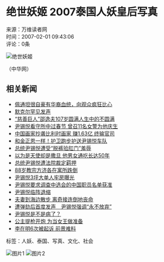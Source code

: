 # 绝世妖姬 2007泰国人妖皇后写真

来源：万维读者网  
时间：2007-02-01 09:43:06  
评论：0条  

![绝世妖姬](https://pub.creaders.net/images/ys.png)

（中华网）

## 相关新闻

- [佩通坦很自豪有华裔血统，向观众疯狂比心](https://news.creaders.net/world/2025/02/08/2830461.html)
- [默克尔罕见发声](https://news.creaders.net/world/2025/01/31/2827486.html)
- [“慈善巨人”邵逸夫107岁圆满人生中的不圆满](https://news.creaders.net/china/2025/01/31/2827424.html)
- [尹锡悦看守所中过春节 曾召11名女警为他庆生](https://news.creaders.net/world/2025/01/24/2824729.html)
- [中国画家抄袭比利时画家 赚1.63亿 终输官司](https://news.creaders.net/china/2025/01/23/2824392.html)
- [和金正恩一样！护卫跑步护送尹锡悦车队](https://news.creaders.net/world/2025/01/18/2822316.html)
- [总统尹锡悦遭受“脱裤验肛门”羞辱](https://news.creaders.net/world/2025/01/18/2822300.html)
- [以为是天使却是撒旦 他男女通吃长达50年](https://news.creaders.net/world/2025/01/18/2822212.html)
- [总统尹锡悦遭法院裁定羁押](https://news.creaders.net/world/2025/01/18/2822124.html)
- [88岁教宗方济各在寓所跌倒](https://news.creaders.net/world/2025/01/16/2821564.html)
- [尹锡悦3坪大单人牢房曝光](https://news.creaders.net/world/2025/01/16/2821550.html)
- [尹锡悦要求调查中选会的中国职员名单获准](https://news.creaders.net/world/2025/01/16/2821447.html)
- [尹锡悦临阵退缩](https://news.creaders.net/world/2025/01/11/2819558.html)
- [夫妻到海边散步 离奇接连倒地丧命](https://news.creaders.net/world/2024/12/20/2811189.html)
- [遭弹劾后首度发声　尹锡悦强调“永不放弃”](https://news.creaders.net/world/2024/12/14/2809091.html)
- [尹锡悦是不是病了？](https://news.creaders.net/world/2024/12/06/2805924.html)
- [公主提枪开炮 为当女王做准备](https://news.creaders.net/world/2024/11/23/2800695.html)
- [李在明6次被起诉 前景难料](https://news.creaders.net/world/2024/11/21/2799701.html)

标签：人妖、泰国、写真、文化、社会

![图片1](https://pub.creaders.net/images/n091.gif)
![图片2](https://pub.creaders.net/images/tu_15.png)